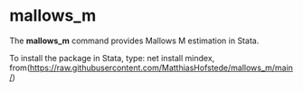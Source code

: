 # mallows_m

The **mallows_m** command provides Mallows M estimation in Stata.

To install the package in Stata, type: 
    net install mindex, from(https://raw.githubusercontent.com/MatthiasHofstede/mallows_m/main/)
